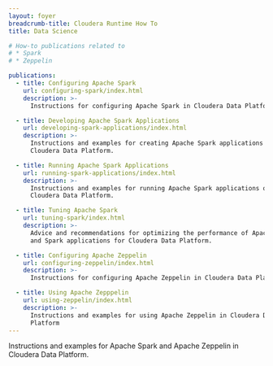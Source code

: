 ```yaml
---
layout: foyer
breadcrumb-title: Cloudera Runtime How To
title: Data Science

# How-to publications related to
# * Spark
# * Zeppelin

publications:
  - title: Configuring Apache Spark
    url: configuring-spark/index.html
    description: >-
      Instructions for configuring Apache Spark in Cloudera Data Platform.

  - title: Developing Apache Spark Applications
    url: developing-spark-applications/index.html
    description: >-
      Instructions and examples for creating Apache Spark applications to run on
      Cloudera Data Platform.

  - title: Running Apache Spark Applications
    url: running-spark-applications/index.html
    description: >-
      Instructions and examples for running Apache Spark applications on
      Cloudera Data Platform.

  - title: Tuning Apache Spark
    url: tuning-spark/index.html
    description: >-
      Advice and recommendations for optimizing the performance of Apache Spark
      and Spark applications for Cloudera Data Platform.

  - title: Configuring Apache Zeppelin
    url: configuring-zeppelin/index.html
    description: >-
      Instructions for configuring Apache Zeppelin in Cloudera Data Platform.

  - title: Using Apache Zepppelin
    url: using-zeppelin/index.html
    description: >-
      Instructions and examples for using Apache Zeppelin in Cloudera Data
      Platform
---
```

Instructions and examples for Apache Spark and Apache Zeppelin in Cloudera Data
Platform.